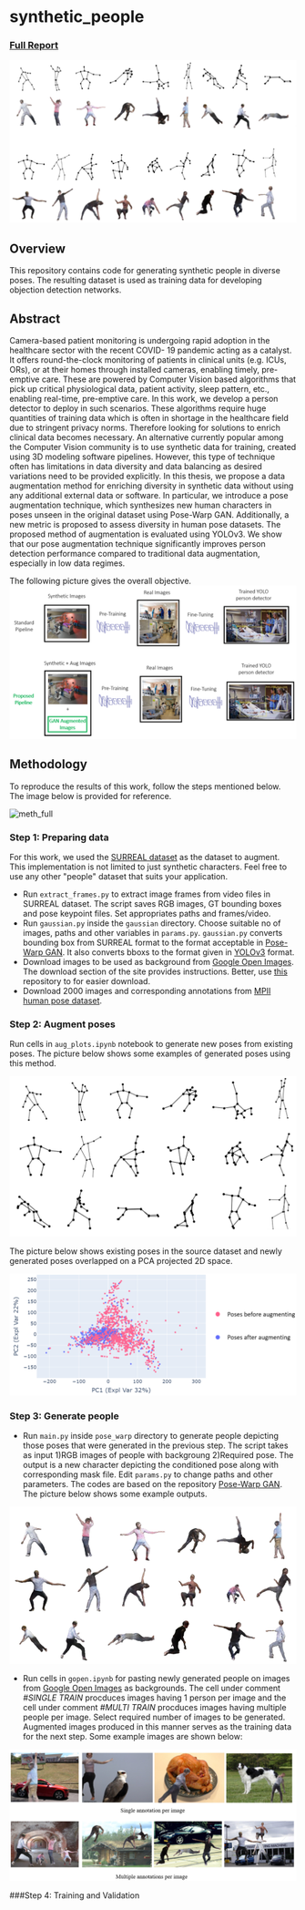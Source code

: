 # synthetic_people

### [Full Report](https://repository.tudelft.nl/islandora/object/uuid%3A92ccd5c4-911d-43a4-9e84-88509200e812?collection=education) 
![banner](pics/banner.PNG)

## Overview 

This repository contains code for generating synthetic people in diverse poses. The resulting dataset 
is used as training data for developing objection detection networks.

## Abstract
Camera-based patient monitoring is undergoing rapid adoption in the healthcare sector with the recent COVID-
19 pandemic acting as a catalyst. It offers round-the-clock monitoring of patients in clinical units (e.g. ICUs,
ORs), or at their homes through installed cameras, enabling timely, pre-emptive care. These are powered by
Computer Vision based algorithms that pick up critical physiological data, patient activity, sleep pattern, etc.,
enabling real-time, pre-emptive care. In this work, we develop a person detector to deploy in such scenarios.
These algorithms require huge quantities of training data which is often in shortage in the healthcare field
due to stringent privacy norms. Therefore looking for solutions to enrich clinical data becomes necessary. An
alternative currently popular among the Computer Vision community is to use synthetic data for training,
created using 3D modeling software pipelines. However, this type of technique often has limitations in data
diversity and data balancing as desired variations need to be provided explicitly. In this thesis, we propose
a data augmentation method for enriching diversity in synthetic data without using any additional external
data or software. In particular, we introduce a pose augmentation technique, which synthesizes new human
characters in poses unseen in the original dataset using Pose-Warp GAN. Additionally, a new metric is proposed
to assess diversity in human pose datasets. The proposed method of augmentation is evaluated using YOLOv3.
We show that our pose augmentation technique significantly improves person detection performance compared
to traditional data augmentation, especially in low data regimes.

The following picture gives the overall objective.
![objective](pics/objective.PNG)

## Methodology
To reproduce the results of this work, follow the steps mentioned below. The image below is provided for reference.

![meth_full](pics/meth_full.png)

### Step 1: Preparing data
For this work, we used the [SURREAL dataset](https://github.com/gulvarol/surreal) as the dataset to augment. 
This implementation is not limited to just synthetic characters. Feel free to use any other "people" dataset 
that suits your application.

* Run `extract_frames.py` to extract image frames from video files in SURREAL dataset. The script saves RGB images, GT bounding 
boxes and pose keypoint files. Set appropriates paths and frames/video.  
* Run `gaussian.py` inside the `gaussian` directory. Choose suitable no of images, paths and other variables in `params.py`. 
`gaussian.py` converts bounding box from SURREAL format to the format acceptable in 
[Pose-Warp GAN](https://openaccess.thecvf.com/content_cvpr_2018/papers/Balakrishnan_Synthesizing_Images_of_CVPR_2018_paper.pdf). 
It also converts bboxs to the format given in [YOLOv3](https://github.com/qqwweee/keras-yolo3) format.
* Download images to be used as background from [Google Open Images](https://storage.googleapis.com/openimages/web/index.html).
The download section of the site provides instructions. Better, use [this](https://github.com/prchinmay/nonpersons_data) 
repository to for easier download. 
* Download 2000 images and corresponding annotations from [MPII human pose dataset](http://human-pose.mpi-inf.mpg.de/). 
 
### Step 2: Augment poses
Run cells in `aug_plots.ipynb` notebook to generate new poses from existing poses. The picture below shows some examples of 
generated poses using this method.

![good_poses](pics/good_poses.PNG)

The picture below shows existing poses in the source dataset and newly generated poses overlapped on a PCA projected 2D space.

![pca](pics/pca.PNG)

### Step 3: Generate people
* Run `main.py` inside `pose_warp` directory to generate people depicting those poses that were generated in the previous step. 
The script takes as input 1)RGB images of people with backgroung 2)Required pose. The output is a new character depicting 
the conditioned pose along with corresponding mask file. Edit `params.py` to change paths and other parameters. The codes are based on
the repository [Pose-Warp GAN](https://github.com/balakg/posewarp-cvpr2018).
The picture below shows some example outputs.

![good_ones](pics/good_ones.PNG)

* Run cells in `gopen.ipynb` for pasting newly generated people on images from 
[Google Open Images](https://storage.googleapis.com/openimages/web/index.html) as backgrounds. 
The cell under comment *#SINGLE TRAIN* procduces images having 1 person per image and the cell under comment *#MULTI TRAIN* 
procduces images having multiple people per image. Select required number of images to be generated. Augmented images produced
in this manner serves as the training data for the next step. Some example images are shown below:

![paste](pics/paste.PNG)

###Step 4: Training and Validation


